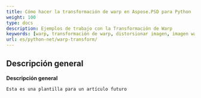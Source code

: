 ```yaml
---
title: Cómo hacer la transformación de warp en Aspose.PSD para Python
weight: 100
type: docs
description: Ejemplos de trabajo con la Transformación de Warp
keywords: [warp, transformación de warp, distorsionar imagen, imagen warp, psd, api psd, python, muestra de código]
url: es/python-net/warp-transform/
---
```


## **Descripción general**

**Descripción general**

    Esta es una plantilla para un artículo futuro
